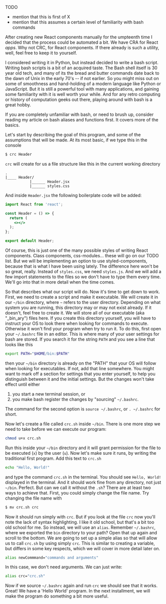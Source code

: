 TODO
  - mention that this is first of X
  - mention that this assumes a certain level of familiarity with bash commands

After creating new React components manually for the umpteenth time I decided that the process could be automated a bit. We have CRA for React _apps_. Why not CRC, for React components. If there already is such a utility, well, feel free to keep it to yourself.

I considered writing it in Python, but instead decided to write a bash script. Writing bash scripts is a bit of an acquired taste. The Bash shell itself is 30 year old tech, and many of its the bread and butter commands date back to the dawn of Unix in the early 70's -- if not earlier. So you might miss out on some of smoothness and hand-holding of a modern language like Python or JavaScript. But it is still a powerful tool with many applications, and gaining some familiarity with it is well worth your while. And for any retro computing or history of computation geeks out there, playing around with bash is a great hobby.

If you are completely unfamiliar with bash, or need to brush up, consider reading my article on bash aliases and functions first. It covers more of the basics.

Let's start by describing the goal of this program, and some of the assumptions that will be made. At its most basic, if we type this in the console

```bash
$ crc Header
```

`crc` will create for us a file structure like this in the current working directory

```
. 
|____ Header/
           |______ Header.jsx
           |______ styles.css
```

And inside `Header.jsx` the following boilerplate code will be added:

```jsx
import React from 'react';

const Header = () => {
  return (
    <></>
  );
};

export default Header;
```

Of course, this is just one of the many possible styles of writing React components. Class components, css-modules... these will go on our TODO list. But we will be implementing an option to use styled-components, because that is what I have been using lately. The difference here won't be so great, really. Instead of `styles.css`, we need `styles.js`. And we will add a few import statements to the files so we don't have to type them every time. We'll go into that in more detail when the time comes.

So that describes what our script will do. Now it's time to get down to work. First, we need to create a script and make it executable. We will create it in our `~/bin` directory, where `~` refers to the user directory. Depending on what system you are running, this directory may or may not exist already. If it doesn't, feel free to create it. We will store all of our executable (aka "_bin_ary") files here. If you create this directory yourself, you will have to instruct your OS to look there when looking for commands to execute. Otherwise it won't find your program when try to run it. To do this, first open your `~/.bashrc` file in an editor. This is where many of your user settings for bash are stored. If you search it for the string `PATH` and you see a line that looks like this

```bash
export PATH="$HOME/bin:$PATH"
```

then your `~/bin` directory is already on the "PATH" that your OS will follow when looking for executables. If not, add that line somewhere. You might want to mark off a section for settings that you enter yourself, to help you distinguish between it and the initial settings. But the changes won't take effect until either

1. you start a new terminal session, or
2. you make bash register the changes by "sourcing" `~/.bashrc`.

The command for the second option is `source ~/.bashrc`, or `. ~/.bashrc` for short.

Now let's create a file called `crc.sh` inside `~/bin`. There is one more step we need to take before we can execute our program:

```bash
chmod u+x crc.sh
```

Run this inside your `~/bin` directory and it will grant permission for the file to be executed (`x`) by the user (`u`). Now let's make sure it runs, by writing the traditional first program. Add this text to `crc.sh`

```bash
echo "Hello, World!"
```

and type the command `crc.sh` in the terminal. You should see `Hello, World!` displayed in the terminal. And it should work fine from any directory, not just `~/bin`. Perfect. But can we call it without the `.sh`? There are at least two ways to achieve that. First, you could simply change the file name. Try changing the file name with

```bash
$ mv crc.sh crc
```

Now it should run simply with `crc`. But if you look at the file `crc` now you'll note the lack of syntax highlighting. I like it old school, but that's a bit too old school for me. So instead, we will use an `alias`. Remember `~/.bashrc`, where we exported the `bin` directory to your path? Open that up again and scroll to the bottom. We are going to set up a simple alias so that will allow us to call `crc.sh` by using simply `crc`. This is similar to creating a variable, but differs in some key respects, which we will cover in more detail later on.

```bash
alias newCommmand="commands and arguments"
```

In this case, we don't need arguments. We can just write:

```bash
alias crc="crc.sh"
```

Now if we source `~/.bashrc` again and run `crc` we should see that it works. Great! We have a 'Hello World' program. In the next installment, we will make the program do something a bit more useful.



